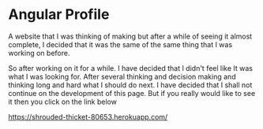# Angular Profile

A website that I was thinking of making but after a while of seeing it almost complete, I decided that it was the same of the same thing that I was working on before. 

So after working on it for a while. I have decided that I didn't feel like It was what I was looking for. After several thinking and decision making and thinking long and hard what I should do next. I have decided that I shall not continue on the development of this page. 
But if you really would like to see it then you click on the link below

https://shrouded-thicket-80653.herokuapp.com/
